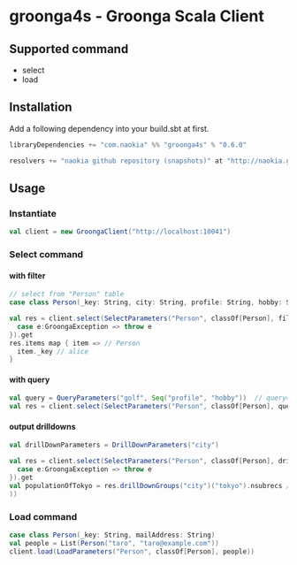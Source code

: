 # groonga4s - Groonga Scala Client

## Supported command

- select
- load

## Installation

Add a following dependency into your build.sbt at first.

``` scala
libraryDependencies += "com.naokia" %% "groonga4s" % "0.6.0"

resolvers += "naokia github repository (snapshots)" at "http://naokia.github.io/repositories/snapshots"
```

## Usage

### Instantiate

``` scala
val client = new GroongaClient("http://localhost:10041")
````

### Select command

#### with filter

``` scala
// select from "Person" table
case class Person(_key: String, city: String, profile: String, hobby: String)

val res = client.select(SelectParameters("Person", classOf[Person], filter = Some( """_key=="alice""""))).recover({
  case e:GroongaException => throw e
}).get
res.items map { item => // Person
  item._key // alice
}
```
#### with query

``` scala
val query = QueryParameters("golf", Seq("profile", "hobby"))  // query= golf , match_columns=profile,hobby
val res = client.select(SelectParameters("Person", classOf[Person], query = Some(query)))
```

#### output drilldowns

``` scala
val drillDownParameters = DrillDownParameters("city")

val res = client.select(SelectParameters("Person", classOf[Person], drillDowns = Seq(drillDownParameters))).recover({
  case e:GroongaException => throw e
}).get
val populationOfTokyo = res.drillDownGroups("city")("tokyo").nsubrecs // Some(13350000)
))
```

### Load command

``` scala
case class Person(_key: String, mailAddress: String)
val people = List(Person("taro", "taro@example.com"))
client.load(LoadParameters("Person", classOf[Person], people))
```
